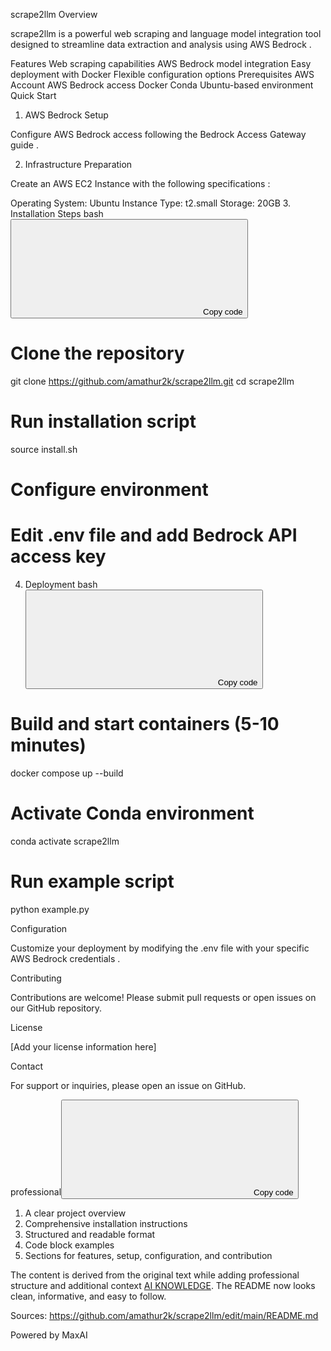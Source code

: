 scrape2llm
Overview

scrape2llm is a powerful web scraping and language model integration tool designed to streamline data extraction and analysis using AWS Bedrock .

Features
Web scraping capabilities
AWS Bedrock model integration
Easy deployment with Docker
Flexible configuration options
Prerequisites
AWS Account
AWS Bedrock access
Docker
Conda
Ubuntu-based environment
Quick Start
1. AWS Bedrock Setup

Configure AWS Bedrock access following the Bedrock Access Gateway guide .

2. Infrastructure Preparation

Create an AWS EC2 Instance with the following specifications :

Operating System: Ubuntu
Instance Type: t2.small
Storage: 20GB
3. Installation Steps
bash<button><svg><path></path></svg><span>Copy code</span><span></span></button>
# Clone the repository
git clone https://github.com/amathur2k/scrape2llm.git
cd scrape2llm

# Run installation script
source install.sh

# Configure environment
# Edit .env file and add Bedrock API access key

4. Deployment
bash<button><svg><path></path></svg><span>Copy code</span><span></span></button>
# Build and start containers (5-10 minutes)
docker compose up --build

# Activate Conda environment
conda activate scrape2llm

# Run example script
python example.py

Configuration

Customize your deployment by modifying the .env file with your specific AWS Bedrock credentials .

Contributing

Contributions are welcome! Please submit pull requests or open issues on our GitHub repository.

License

[Add your license information here]

Contact

For support or inquiries, please open an issue on GitHub.

professional<button><svg><path></path></svg><span>Copy code</span><span></span></button>
1. A clear project overview
2. Comprehensive installation instructions
3. Structured and readable format
4. Code block examples
5. Sections for features, setup, configuration, and contribution

The content is derived from the original text while adding professional structure and additional context [AI KNOWLEDGE]({}). The README now looks clean, informative, and easy to follow.

Sources:
https://github.com/amathur2k/scrape2llm/edit/main/README.md

Powered by MaxAI
